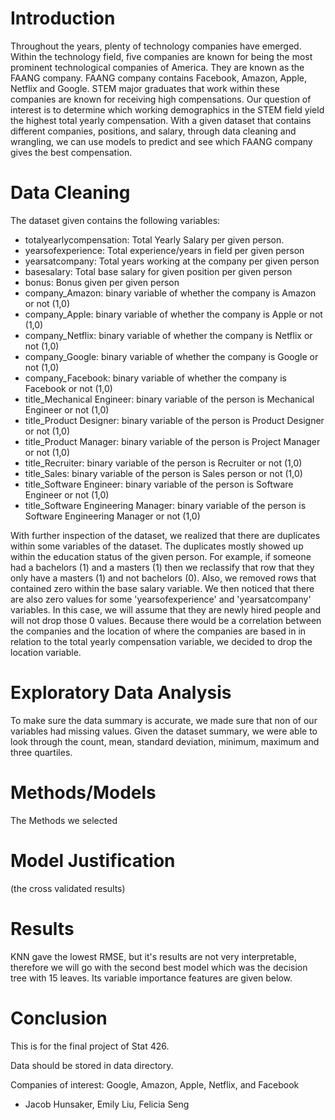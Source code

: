 # Introduction

Throughout the years, plenty of technology companies have emerged. Within the technology field, five companies are known for being the most prominent technological companies of America. They are known as the FAANG company. FAANG company contains Facebook, Amazon, Apple, Netflix and Google. STEM major graduates that work within these companies are known for receiving high compensations. Our question of interest is to determine which working demographics in the STEM field yield the highest total yearly compensation.
With a given dataset that contains different companies, positions, and salary, through data cleaning and wrangling, we can use models to predict and see which FAANG company gives the best compensation. 

# Data Cleaning

The dataset given contains the following variables:
* totalyearlycompensation: Total Yearly Salary per given person.
* yearsofexperience: Total experience/years in field per given person
* yearsatcompany: Total years working at the company per given person
* basesalary: Total base salary for given position per given person
* bonus: Bonus given per given person
* company_Amazon: binary variable of whether the company is Amazon or not (1,0)
* company_Apple: binary variable of whether the company is Apple or not (1,0)
* company_Netflix: binary variable of whether the company is Netflix or not (1,0)
* company_Google: binary variable of whether the company is Google or not (1,0)
* company_Facebook: binary variable of whether the company is Facebook or not (1,0)
* title_Mechanical Engineer: binary variable of the person is Mechanical Engineer or not (1,0)
* title_Product Designer: binary variable of the person is Product Designer or not (1,0)
* title_Product Manager: binary variable of the person is Project Manager or not (1,0)
* title_Recruiter: binary variable of the person is Recruiter or not (1,0)
* title_Sales: binary variable of the person is Sales person or not (1,0)
* title_Software Engineer: binary variable of the person is Software Engineer or not (1,0)
* title_Software Engineering Manager: binary variable of the person is Software Engineering Manager or not (1,0)


With further inspection of the dataset, we realized that there are duplicates within some variables of the dataset. The duplicates mostly showed up within the education status of the given person. For example, if someone had a bachelors (1) and a masters (1) then we reclassify that row that they only have a masters (1) and not bachelors (0).
Also, we removed rows that contained zero within the base salary variable. We then noticed that there are also zero values for some 'yearsofexperience' and 'yearsatcompany' variables. In this case, we will assume that they are newly hired people and will not drop those 0 values. Because there would be a correlation between the companies and the location of where the companies are based in in relation to the total yearly compensation variable, we decided to drop the location variable.


# Exploratory Data Analysis
To make sure the data summary is accurate, we made sure that non of our variables had missing values. Given the dataset summary, we were able to look through the count, mean, standard deviation, minimum, maximum and three quartiles. 


# Methods/Models
The Methods we selected

# Model Justification
(the cross validated results)


# Results

KNN gave the lowest RMSE, but it's results are not very interpretable, therefore we will go with the second best model which was the decision tree with 15 leaves. Its variable importance features are given below.


# Conclusion

This is for the final project of Stat 426.

Data should be stored in data directory.

Companies of interest: Google, Amazon, Apple, Netflix, and Facebook

- Jacob Hunsaker, Emily Liu, Felicia Seng
